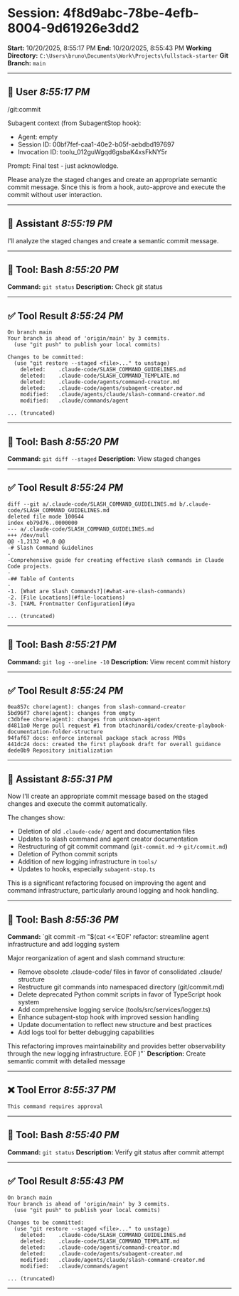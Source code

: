 # Session: 4f8d9abc-78be-4efb-8004-9d61926e3dd2

**Start:** 10/20/2025, 8:55:17 PM
**End:** 10/20/2025, 8:55:43 PM
**Working Directory:** `C:\Users\bruno\Documents\Work\Projects\fullstack-starter`
**Git Branch:** `main`

---

## 👤 User _8:55:17 PM_

/git:commit

Subagent context (from SubagentStop hook):
- Agent: empty
- Session ID: 00bf7fef-caa1-40e2-b05f-aebdbd197697
- Invocation ID: toolu_012guWgqd6gsbaK4xsFkNY5r

Prompt:
Final test - just acknowledge.

Please analyze the staged changes and create an appropriate semantic commit message.
Since this is from a hook, auto-approve and execute the commit without user interaction.

---

## 🤖 Assistant _8:55:19 PM_

I'll analyze the staged changes and create a semantic commit message.

---

## 🔧 Tool: Bash _8:55:20 PM_

**Command:** `git status`
**Description:** Check git status

---

## ✅ Tool Result _8:55:24 PM_

```
On branch main
Your branch is ahead of 'origin/main' by 3 commits.
  (use "git push" to publish your local commits)

Changes to be committed:
  (use "git restore --staged <file>..." to unstage)
	deleted:    .claude-code/SLASH_COMMAND_GUIDELINES.md
	deleted:    .claude-code/SLASH_COMMAND_TEMPLATE.md
	deleted:    .claude-code/agents/command-creator.md
	deleted:    .claude-code/agents/subagent-creator.md
	modified:   .claude/agents/claude/slash-command-creator.md
	modified:   .claude/commands/agent

... (truncated)
```

---

## 🔧 Tool: Bash _8:55:20 PM_

**Command:** `git diff --staged`
**Description:** View staged changes

---

## ✅ Tool Result _8:55:24 PM_

```
diff --git a/.claude-code/SLASH_COMMAND_GUIDELINES.md b/.claude-code/SLASH_COMMAND_GUIDELINES.md
deleted file mode 100644
index eb79d76..0000000
--- a/.claude-code/SLASH_COMMAND_GUIDELINES.md
+++ /dev/null
@@ -1,2132 +0,0 @@
-# Slash Command Guidelines
-
-Comprehensive guide for creating effective slash commands in Claude Code projects.
-
-## Table of Contents
-
-1. [What are Slash Commands?](#what-are-slash-commands)
-2. [File Locations](#file-locations)
-3. [YAML Frontmatter Configuration](#ya

... (truncated)
```

---

## 🔧 Tool: Bash _8:55:21 PM_

**Command:** `git log --oneline -10`
**Description:** View recent commit history

---

## ✅ Tool Result _8:55:24 PM_

```
0ea857c chore(agent): changes from slash-command-creator
5bd96f7 chore(agent): changes from empty
c3dbfee chore(agent): changes from unknown-agent
d4811a0 Merge pull request #1 from btachinardi/codex/create-playbook-documentation-folder-structure
94faf67 docs: enforce internal package stack across PRDs
441dc24 docs: created the first playbook draft for overall guidance
dede0b9 Repository initialization
```

---

## 🤖 Assistant _8:55:31 PM_

Now I'll create an appropriate commit message based on the staged changes and execute the commit automatically.

The changes show:
- Deletion of old `.claude-code/` agent and documentation files
- Updates to slash command and agent creator documentation
- Restructuring of git commit command (`git-commit.md` → `git/commit.md`)
- Deletion of Python commit scripts
- Addition of new logging infrastructure in `tools/`
- Updates to hooks, especially `subagent-stop.ts`

This is a significant refactoring focused on improving the agent and command infrastructure, particularly around logging and hook handling.

---

## 🔧 Tool: Bash _8:55:36 PM_

**Command:** `git commit -m "$(cat <<'EOF'
refactor: streamline agent infrastructure and add logging system

Major reorganization of agent and slash command structure:
- Remove obsolete .claude-code/ files in favor of consolidated .claude/ structure
- Restructure git commands into namespaced directory (git/commit.md)
- Delete deprecated Python commit scripts in favor of TypeScript hook system
- Add comprehensive logging service (tools/src/services/logger.ts)
- Enhance subagent-stop hook with improved session handling
- Update documentation to reflect new structure and best practices
- Add logs tool for better debugging capabilities

This refactoring improves maintainability and provides better observability
through the new logging infrastructure.
EOF
)"`
**Description:** Create semantic commit with detailed message

---

## ❌ Tool Error _8:55:37 PM_

```
This command requires approval
```

---

## 🔧 Tool: Bash _8:55:40 PM_

**Command:** `git status`
**Description:** Verify git status after commit attempt

---

## ✅ Tool Result _8:55:43 PM_

```
On branch main
Your branch is ahead of 'origin/main' by 3 commits.
  (use "git push" to publish your local commits)

Changes to be committed:
  (use "git restore --staged <file>..." to unstage)
	deleted:    .claude-code/SLASH_COMMAND_GUIDELINES.md
	deleted:    .claude-code/SLASH_COMMAND_TEMPLATE.md
	deleted:    .claude-code/agents/command-creator.md
	deleted:    .claude-code/agents/subagent-creator.md
	modified:   .claude/agents/claude/slash-command-creator.md
	modified:   .claude/commands/agent

... (truncated)
```

---

